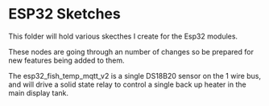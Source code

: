 # ESP32 Sketches

This folder will hold various skecthes I create for the Esp32 modules. 

These nodes are going through an number of changes so be prepared for new features being added to them.

The esp32_fish_temp_mqtt_v2 is a single DS18B20 sensor on the 1 wire bus, and will drive a solid state relay to control a single back up heater in the main display tank.






























